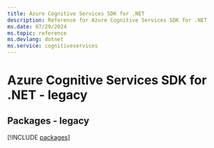 ```yaml
---
title: Azure Cognitive Services SDK for .NET
description: Reference for Azure Cognitive Services SDK for .NET
ms.date: 07/29/2024
ms.topic: reference
ms.devlang: dotnet
ms.service: cognitiveservices
---
```

# Azure Cognitive Services SDK for .NET - legacy
## Packages - legacy
[!INCLUDE [packages](cognitive-services-index.md)]